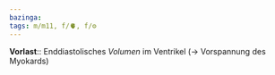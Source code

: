 ```yaml
---
bazinga:
tags: m/m11, f/🫀, f/⚙️
---
```

**Vorlast**:: Enddiastolisches *Volumen* im Ventrikel (→ Vorspannung des Myokards)